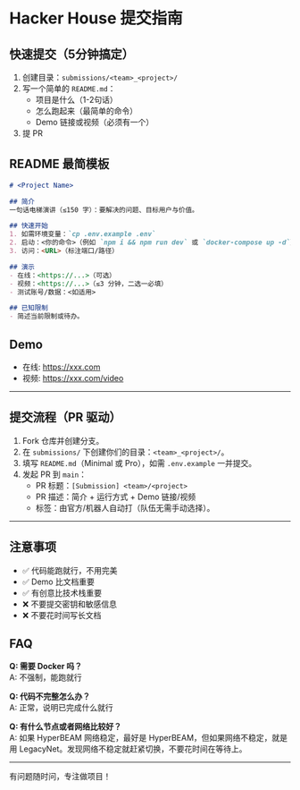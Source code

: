 # Hacker House 提交指南

## 快速提交（5分钟搞定）

1. 创建目录：`submissions/<team>_<project>/`
2. 写一个简单的 `README.md`：
   - 项目是什么（1-2句话）
   - 怎么跑起来（最简单的命令）
   - Demo 链接或视频（必须有一个）
3. 提 PR

## README 最简模板

```markdown
# <Project Name>

## 简介
一句话电梯演讲（≤150 字）：要解决的问题、目标用户与价值。

## 快速开始
1. 如需环境变量：`cp .env.example .env`
2. 启动：<你的命令>（例如 `npm i && npm run dev` 或 `docker-compose up -d`）
3. 访问：<URL>（标注端口/路径）

## 演示
- 在线：<https://...>（可选）
- 视频：<https://...>（≤3 分钟，二选一必填）
- 测试账号/数据：<如适用>

## 已知限制
- 简述当前限制或待办。
```

## Demo

- 在线: https://xxx.com
- 视频: https://xxx.com/video
---
## 提交流程（PR 驱动）

1. Fork 仓库并创建分支。
2. 在 `submissions/` 下创建你们的目录：`<team>_<project>/`。
3. 填写 `README.md`（Minimal 或 Pro），如需 `.env.example` 一并提交。
4. 发起 PR 到 `main`：
   - PR 标题：`[Submission] <team>/<project>`
   - PR 描述：简介 + 运行方式 + Demo 链接/视频
   - 标签：由官方/机器人自动打（队伍无需手动选择）。
---

## 注意事项

- ✅ 代码能跑就行，不用完美
- ✅ Demo 比文档重要
- ✅ 有创意比技术栈重要
- ❌ 不要提交密钥和敏感信息
- ❌ 不要花时间写长文档

## FAQ

**Q: 需要 Docker 吗？**  
A: 不强制，能跑就行

**Q: 代码不完整怎么办？**  
A: 正常，说明已完成什么就行

**Q: 有什么节点或者网络比较好？**  
A: 如果 HyperBEAM 网络稳定，最好是 HyperBEAM，但如果网络不稳定，就是用 LegacyNet。发现网络不稳定就赶紧切换，不要花时间在等待上。

---

有问题随时问，专注做项目！
